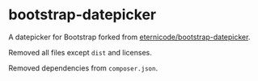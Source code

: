 # bootstrap-datepicker

A datepicker for Bootstrap forked from [eternicode/bootstrap-datepicker][1].

Removed all files except `dist` and licenses.

Removed dependencies from `composer.json`.

[1]: https://github.com/eternicode/bootstrap-datepicker/contributors
